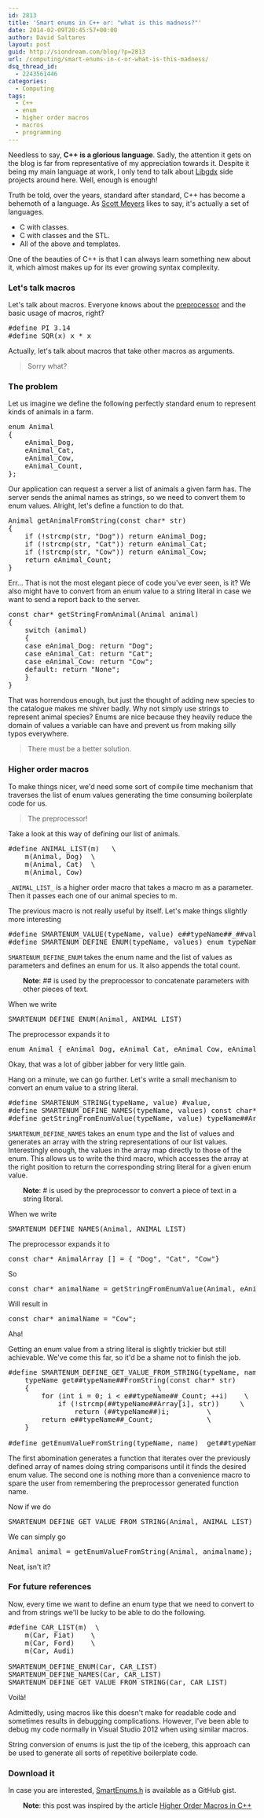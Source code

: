 ```yaml
---
id: 2813
title: 'Smart enums in C++ or: "what is this madness?"'
date: 2014-02-09T20:45:57+00:00
author: David Saltares
layout: post
guid: http://siondream.com/blog/?p=2813
url: /computing/smart-enums-in-c-or-what-is-this-madness/
dsq_thread_id:
  - 2243561446
categories:
  - Computing
tags:
  - C++
  - enum
  - higher order macros
  - macros
  - programming
---
```

Needless to say, **C++ is a glorious language**. Sadly, the attention it gets on the blog is far from representative of my appreciation towards it. Despite it being my main language at work, I only tend to talk about [Libgdx](/tag/libgdx/) side projects around here. Well, enough is enough!

Truth be told, over the years, standard after standard, C++ has become a behemoth of a language. As [Scott Meyers](https://www.google.co.uk/url?sa=t&rct=j&q=&esrc=s&source=web&cd=1&cad=rja&ved=0CC8QFjAA&url=http%3A%2F%2Fwww.amazon.co.uk%2FEffective-Specific-Addison-Wesley-Professional-Computing%2Fdp%2F0201924889&ei=T9X3UoS5Ec7y7AaS5IDQDA&usg=AFQjCNFQ9GOAfduwPXXh4k9gzib3-djOTg&sig2=JutKpkkTKO8YMXdtaGgZmA&bvm=bv.60983673,d.ZGU) likes to say, it's actually a set of languages.

  * C with classes.
  * C with classes and the STL.
  * All of the above and templates.

One of the beauties of C++ is that I can always learn something new about it, which almost makes up for its ever growing syntax complexity.

### Let's talk macros

Let's talk about macros. Everyone knows about the [preprocessor](www.cplusplus.com/doc/tutorial/preprocessor/) and the basic usage of macros, right?

<pre class="prettyprint lang-cpp linenumstrigger linenums">#define PI 3.14
#define SQR(x) x * x</pre>

Actually, let's talk about macros that take other macros as arguments.

> Sorry what?

### The problem

Let us imagine we define the following perfectly standard enum to represent kinds of animals in a farm.

<pre class="prettyprint lang-cpp linenumstrigger linenums">enum Animal
{
    eAnimal_Dog,
    eAnimal_Cat,
    eAnimal_Cow,
    eAnimal_Count,
};</pre>

Our application can request a server a list of animals a given farm has. The server sends the animal names as strings, so we need to convert them to enum values. Alright, let's define a function to do that.

<pre class="prettyprint lang-cpp linenumstrigger linenums">Animal getAnimalFromString(const char* str)
{
    if (!strcmp(str, "Dog")) return eAnimal_Dog;
    if (!strcmp(str, "Cat")) return eAnimal_Cat;
    if (!strcmp(str, "Cow")) return eAnimal_Cow;
    return eAnimal_Count;
}</pre>

Err&#8230; That is not the most elegant piece of code you've ever seen, is it? We also might have to convert from an enum value to a string literal in case we want to send a report back to the server.

<pre class="prettyprint lang-cpp linenumstrigger linenums">const char* getStringFromAnimal(Animal animal)
{
    switch (animal)
    {
    case eAnimal_Dog: return "Dog";
    case eAnimal_Cat: return "Cat";
    case eAnimal_Cow: return "Cow";
    default: return "None";
    }
}</pre>

That was horrendous enough, but just the thought of adding new species to the catalogue makes me shiver badly. Why not simply use strings to represent animal species? Enums are nice because they heavily reduce the domain of values a variable can have and prevent us from making silly typos everywhere.

> There must be a better solution.

### Higher order macros

To make things nicer, we'd need some sort of compile time mechanism that traverses the list of enum values generating the time consuming boilerplate code for us.

> The preprocessor!

Take a look at this way of defining our list of animals.

<pre class="prettyprint lang-cpp linenumstrigger linenums">#define ANIMAL_LIST(m)   \
    m(Animal, Dog)  \
    m(Animal, Cat)  \
    m(Animal, Cow)</pre>

`_ANIMAL_LIST_` is a higher order macro that takes a macro m as a parameter. Then it passes each one of our animal species to m.

The previous macro is not really useful by itself. Let's make things slightly more interesting

<pre class="prettyprint lang-cpp linenumstrigger linenums">#define SMARTENUM_VALUE(typeName, value) e##typeName##_##value,
#define SMARTENUM_DEFINE_ENUM(typeName, values) enum typeName { values(SMARTENUM_VALUE) e##typeName##_Count, };</pre>

`SMARTENUM_DEFINE_ENUM` takes the enum name and the list of values as parameters and defines an enum for us. It also appends the total count.

<p style="padding-left: 30px;">
  <strong>Note</strong>: ## is used by the preprocessor to concatenate parameters with other pieces of text.
</p>

When we write

<pre class="prettyprint lang-cpp linenumstrigger linenums">SMARTENUM_DEFINE_ENUM(Animal, ANIMAL_LIST)</pre>

The preprocessor expands it to

<pre class="prettyprint lang-cpp linenumstrigger linenums">enum Animal { eAnimal_Dog, eAnimal_Cat, eAnimal_Cow, eAnimal_Count };</pre>

Okay, that was a lot of gibber jabber for very little gain.

Hang on a minute, we can go further. Let's write a small mechanism to convert an enum value to a string literal.

<pre class="prettyprint lang-cpp linenumstrigger linenums">#define SMARTENUM_STRING(typeName, value) #value,
#define SMARTENUM_DEFINE_NAMES(typeName, values) const char* typeName##Array [] = { values(SMARTENUM_STRING) };
#define getStringFromEnumValue(typeName, value) typeName##Array[##value]</pre>

`SMARTENUM_DEFINE_NAMES` takes an enum type and the list of values and generates an array with the string representations of our list values. Interestingly enough, the values in the array map directly to those of the enum. This allows us to write the third macro, which accesses the array at the right position to return the corresponding string literal for a given enum value.

<p style="padding-left: 30px;">
  <strong>Note</strong>: # is used by the preprocessor to convert a piece of text in a string literal.
</p>

When we write

<pre class="prettyprint lang-cpp linenumstrigger linenums">SMARTENUM_DEFINE_NAMES(Animal, ANIMAL_LIST)</pre>

The preprocessor expands it to

<pre class="prettyprint lang-cpp linenumstrigger linenums">const char* AnimalArray [] = { "Dog", "Cat", "Cow"}</pre>

So

<pre class="prettyprint lang-cpp linenumstrigger linenums">const char* animalName = getStringFromEnumValue(Animal, eAnimal_Cow);</pre>

Will result in

<pre class="prettyprint lang-cpp linenumstrigger linenums">const char* animalName = "Cow";</pre>

Aha!

Getting an enum value from a string literal is slightly trickier but still achievable. We've come this far, so it'd be a shame not to finish the job.

<pre class="prettyprint lang-cpp linenumstrigger linenums">#define SMARTENUM_DEFINE_GET_VALUE_FROM_STRING(typeName, name)       \
    typeName get##typeName##FromString(const char* str)     \
    {                               \
        for (int i = 0; i &lt; e##typeName##_Count; ++i)    \
            if (!strcmp(##typeName##Array[i], str))     \
                return (##typeName##)i;         \
        return e##typeName##_Count;             \
    }

#define getEnumValueFromString(typeName, name)  get##typeName##FromString(##name)</pre>

The first abomination generates a function that iterates over the previously defined array of names doing string comparisons until it finds the desired enum value. The second one is nothing more than a convenience macro to spare the user from remembering the preprocessor generated function name.

Now if we do

<pre class="prettyprint lang-cpp linenumstrigger linenums">SMARTENUM_DEFINE_GET_VALUE_FROM_STRING(Animal, ANIMAL_LIST)</pre>

We can simply go

<pre class="prettyprint lang-cpp linenumstrigger linenums">Animal animal = getEnumValueFromString(Animal, animalname);</pre>

Neat, isn't it?

### For future references

Now, every time we want to define an enum type that we need to convert to and from strings we'll be lucky to be able to do the following.

<pre class="prettyprint lang-cpp linenumstrigger linenums">#define CAR_LIST(m)  \
    m(Car, Fiat)    \
    m(Car, Ford)    \
    m(Car, Audi)

SMARTENUM_DEFINE_ENUM(Car, CAR_LIST)
SMARTENUM_DEFINE_NAMES(Car, CAR_LIST)
SMARTENUM_DEFINE_GET_VALUE_FROM_STRING(Car, CAR_LIST)</pre>

Voilà!

Admittedly, using macros like this doesn't make for readable code and sometimes results in debugging complications. However, I've been able to debug my code normally in Visual Studio 2012 when using similar macros.

String conversion of enums is just the tip of the iceberg, this approach can be used to generate all sorts of repetitive boilerplate code.

### Download it

In case you are interested, [SmartEnums.h](https://gist.github.com/dsaltares/8904478) is available as a GitHub gist.

<p style="padding-left: 30px;">
  <strong>Note</strong>: this post was inspired by the article <a href="http://journal.stuffwithstuff.com/2012/01/24/higher-order-macros-in-c/">Higher Order Macros in C++</a>
</p>
